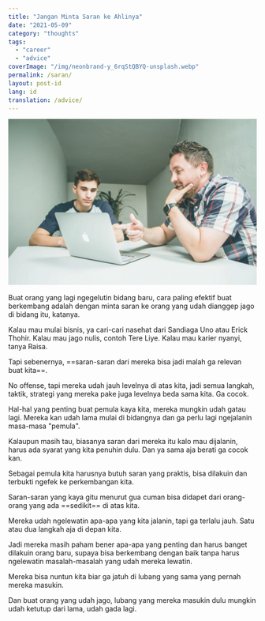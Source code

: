 ```yaml
---
title: "Jangan Minta Saran ke Ahlinya"
date: "2021-05-09"
category: "thoughts"
tags:
  - "career"
  - "advice"
coverImage: "/img/neonbrand-y_6rqStQBYQ-unsplash.webp"
permalink: /saran/
layout: post-id
lang: id
translation: /advice/
---
```


![](/img/neonbrand-y_6rqStQBYQ-unsplash.webp)

Buat orang yang lagi ngegelutin bidang baru, cara paling efektif buat berkembang adalah dengan minta saran ke orang yang udah dianggep jago di bidang itu, katanya.

Kalau mau mulai bisnis, ya cari-cari nasehat dari Sandiaga Uno atau Erick Thohir. Kalau mau jago nulis, contoh Tere Liye. Kalau mau karier nyanyi, tanya Raisa.

Tapi sebenernya, ==saran-saran dari mereka bisa jadi malah ga relevan buat kita==.

No offense, tapi mereka udah jauh levelnya di atas kita, jadi semua langkah, taktik, strategi yang mereka pake juga levelnya beda sama kita. Ga cocok.

Hal-hal yang penting buat pemula kaya kita, mereka mungkin udah gatau lagi. Mereka kan udah lama mulai di bidangnya dan ga perlu lagi ngejalanin masa-masa "pemula".

Kalaupun masih tau, biasanya saran dari mereka itu kalo mau dijalanin, harus ada syarat yang kita penuhin dulu. Dan ya sama aja berati ga cocok kan.

Sebagai pemula kita harusnya butuh saran yang praktis, bisa dilakuin dan terbukti ngefek ke perkembangan kita.

Saran-saran yang kaya gitu menurut gua cuman bisa didapet dari orang-orang yang ada ==sedikit== di atas kita.

Mereka udah ngelewatin apa-apa yang kita jalanin, tapi ga terlalu jauh. Satu atau dua langkah aja di depan kita.

Jadi mereka masih paham bener apa-apa yang penting dan harus banget dilakuin orang baru, supaya bisa berkembang dengan baik tanpa harus ngelewatin masalah-masalah yang udah mereka lewatin.

Mereka bisa nuntun kita biar ga jatuh di lubang yang sama yang pernah mereka masukin.

Dan buat orang yang udah jago, lubang yang mereka masukin dulu mungkin udah ketutup dari lama, udah gada lagi.

